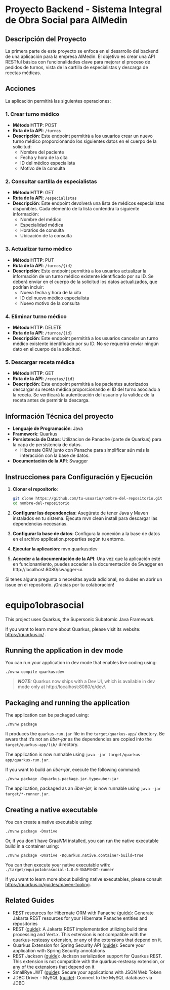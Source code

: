 # Proyecto Backend - Sistema Integral de Obra Social para AlMedin

## Descripción del Proyecto

La primera parte de este proyecto se enfoca en el desarrollo del backend de una aplicación para la empresa AlMedin. El objetivo es crear una API RESTful básica con funcionalidades clave para mejorar el proceso de pedidos de turnos, vista de la cartilla de especialistas y descarga de recetas médicas.

## Acciones

La aplicación permitirá las siguientes operaciones:

### 1. Crear turno médico
- **Método HTTP**: POST
- **Ruta de la API**: `/turnos`
- **Descripción**: Este endpoint permitirá a los usuarios crear un nuevo turno médico proporcionando los siguientes datos en el cuerpo de la solicitud:
  - Nombre del paciente
  - Fecha y hora de la cita
  - ID del médico especialista
  - Motivo de la consulta

### 2. Consultar cartilla de especialistas
- **Método HTTP**: GET
- **Ruta de la API**: `/especialistas`
- **Descripción**: Este endpoint devolverá una lista de médicos especialistas disponibles. Cada elemento de la lista contendrá la siguiente información:
  - Nombre del médico
  - Especialidad médica
  - Horarios de consulta
  - Ubicación de la consulta

### 3. Actualizar turno médico
- **Método HTTP**: PUT
- **Ruta de la API**: `/turnos/{id}`
- **Descripción**: Este endpoint permitirá a los usuarios actualizar la información de un turno médico existente identificado por su ID. Se deberá enviar en el cuerpo de la solicitud los datos actualizados, que podrían incluir:
  - Nueva fecha y hora de la cita
  - ID del nuevo médico especialista
  - Nuevo motivo de la consulta

### 4. Eliminar turno médico
- **Método HTTP**: DELETE
- **Ruta de la API**: `/turnos/{id}`
- **Descripción**: Este endpoint permitirá a los usuarios cancelar un turno médico existente identificado por su ID. No se requerirá enviar ningún dato en el cuerpo de la solicitud.

### 5. Descargar receta médica
- **Método HTTP**: GET
- **Ruta de la API**: `/recetas/{id}`
- **Descripción**: Este endpoint permitirá a los pacientes autorizados descargar su receta médica proporcionando el ID del turno asociado a la receta. Se verificará la autenticación del usuario y la validez de la receta antes de permitir la descarga.

## Información Técnica del proyecto

- **Lenguaje de Programación**: Java
- **Framework**: Quarkus
- **Persistencia de Datos**: Utilizacion de Panache (parte de Quarkus) para la capa de persistencia de datos.
  - Hibernate ORM junto con Panache para simplificar aún más la interacción con la base de datos.
- **Documentación de la API**: Swagger 

## Instrucciones para Configuración y Ejecución

1. **Clonar el repositorio**:
   ```bash
   git clone https://github.com/tu-usuario/nombre-del-repositorio.git
   cd nombre-del-repositorio

2. **Configurar las dependencias**:
   Asegúrate de tener Java y Maven instalados en tu sistema.
   Ejecuta mvn clean install para descargar las dependencias necesarias.

3. **Configurar la base de datos**:
   Configura la conexión a la base de datos en el archivo application.properties según tu entorno.

4. **Ejecutar la aplicación**:
    mvn quarkus:dev

5. **Acceder a la documentación de la API**:
   Una vez que la aplicación esté en funcionamiento, puedes acceder a la documentación de Swagger en http://localhost:8080/swagger-ui.

Si tenes alguna pregunta o necesitas ayuda adicional, no dudes en abrir un issue en el repositorio. ¡Gracias por tu colaboración!
   
# equipo1obrasocial

This project uses Quarkus, the Supersonic Subatomic Java Framework.

If you want to learn more about Quarkus, please visit its website: https://quarkus.io/ .

## Running the application in dev mode

You can run your application in dev mode that enables live coding using:
```shell script
./mvnw compile quarkus:dev
```

> **_NOTE:_**  Quarkus now ships with a Dev UI, which is available in dev mode only at http://localhost:8080/q/dev/.

## Packaging and running the application

The application can be packaged using:
```shell script
./mvnw package
```
It produces the `quarkus-run.jar` file in the `target/quarkus-app/` directory.
Be aware that it’s not an _über-jar_ as the dependencies are copied into the `target/quarkus-app/lib/` directory.

The application is now runnable using `java -jar target/quarkus-app/quarkus-run.jar`.

If you want to build an _über-jar_, execute the following command:
```shell script
./mvnw package -Dquarkus.package.jar.type=uber-jar
```

The application, packaged as an _über-jar_, is now runnable using `java -jar target/*-runner.jar`.

## Creating a native executable

You can create a native executable using: 
```shell script
./mvnw package -Dnative
```

Or, if you don't have GraalVM installed, you can run the native executable build in a container using: 
```shell script
./mvnw package -Dnative -Dquarkus.native.container-build=true
```

You can then execute your native executable with: `./target/equipo1obrasocial-1.0.0-SNAPSHOT-runner`

If you want to learn more about building native executables, please consult https://quarkus.io/guides/maven-tooling.

## Related Guides

- REST resources for Hibernate ORM with Panache ([guide](https://quarkus.io/guides/rest-data-panache)): Generate Jakarta REST resources for your Hibernate Panache entities and repositories
- REST ([guide](https://quarkus.io/guides/rest)): A Jakarta REST implementation utilizing build time processing and Vert.x. This extension is not compatible with the quarkus-resteasy extension, or any of the extensions that depend on it.
- Quarkus Extension for Spring Security API ([guide](https://quarkus.io/guides/spring-security)): Secure your application with Spring Security annotations
- REST Jackson ([guide](https://quarkus.io/guides/rest#json-serialisation)): Jackson serialization support for Quarkus REST. This extension is not compatible with the quarkus-resteasy extension, or any of the extensions that depend on it
- SmallRye JWT ([guide](https://quarkus.io/guides/security-jwt)): Secure your applications with JSON Web Token
- JDBC Driver - MySQL ([guide](https://quarkus.io/guides/datasource)): Connect to the MySQL database via JDBC
